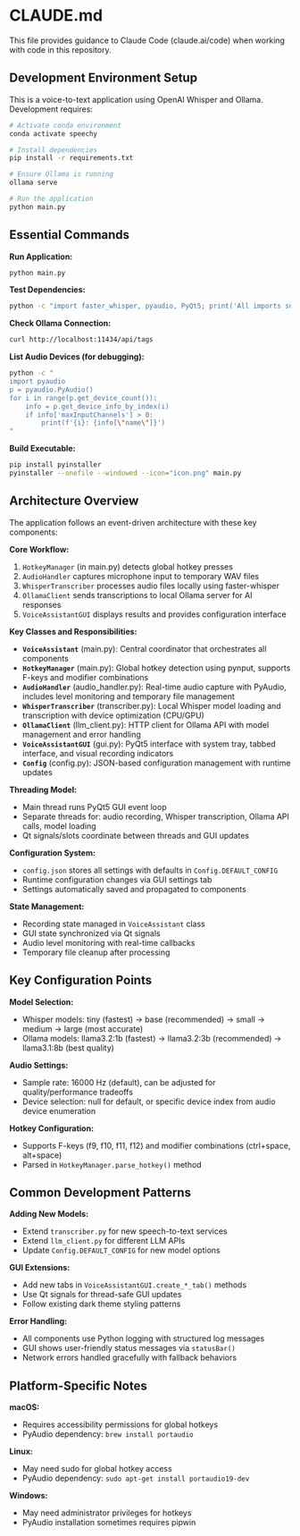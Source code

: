 # CLAUDE.md

This file provides guidance to Claude Code (claude.ai/code) when working with code in this repository.

## Development Environment Setup

This is a voice-to-text application using OpenAI Whisper and Ollama. Development requires:

```bash
# Activate conda environment
conda activate speechy

# Install dependencies  
pip install -r requirements.txt

# Ensure Ollama is running
ollama serve

# Run the application
python main.py
```

## Essential Commands

**Run Application:**
```bash
python main.py
```

**Test Dependencies:**
```bash
python -c "import faster_whisper, pyaudio, PyQt5; print('All imports successful')"
```

**Check Ollama Connection:**
```bash
curl http://localhost:11434/api/tags
```

**List Audio Devices (for debugging):**
```bash
python -c "
import pyaudio
p = pyaudio.PyAudio()
for i in range(p.get_device_count()):
    info = p.get_device_info_by_index(i)
    if info['maxInputChannels'] > 0:
        print(f'{i}: {info[\"name\"]}')
"
```

**Build Executable:**
```bash
pip install pyinstaller
pyinstaller --onefile --windowed --icon="icon.png" main.py
```

## Architecture Overview

The application follows an event-driven architecture with these key components:

**Core Workflow:**
1. `HotkeyManager` (in main.py) detects global hotkey presses
2. `AudioHandler` captures microphone input to temporary WAV files
3. `WhisperTranscriber` processes audio files locally using faster-whisper
4. `OllamaClient` sends transcriptions to local Ollama server for AI responses
5. `VoiceAssistantGUI` displays results and provides configuration interface

**Key Classes and Responsibilities:**

- **`VoiceAssistant`** (main.py): Central coordinator that orchestrates all components
- **`HotkeyManager`** (main.py): Global hotkey detection using pynput, supports F-keys and modifier combinations
- **`AudioHandler`** (audio_handler.py): Real-time audio capture with PyAudio, includes level monitoring and temporary file management
- **`WhisperTranscriber`** (transcriber.py): Local Whisper model loading and transcription with device optimization (CPU/GPU)
- **`OllamaClient`** (llm_client.py): HTTP client for Ollama API with model management and error handling
- **`VoiceAssistantGUI`** (gui.py): PyQt5 interface with system tray, tabbed interface, and visual recording indicators
- **`Config`** (config.py): JSON-based configuration management with runtime updates

**Threading Model:**
- Main thread runs PyQt5 GUI event loop
- Separate threads for: audio recording, Whisper transcription, Ollama API calls, model loading
- Qt signals/slots coordinate between threads and GUI updates

**Configuration System:**
- `config.json` stores all settings with defaults in `Config.DEFAULT_CONFIG`
- Runtime configuration changes via GUI settings tab
- Settings automatically saved and propagated to components

**State Management:**
- Recording state managed in `VoiceAssistant` class
- GUI state synchronized via Qt signals
- Audio level monitoring with real-time callbacks
- Temporary file cleanup after processing

## Key Configuration Points

**Model Selection:**
- Whisper models: tiny (fastest) → base (recommended) → small → medium → large (most accurate)
- Ollama models: llama3.2:1b (fastest) → llama3.2:3b (recommended) → llama3.1:8b (best quality)

**Audio Settings:**
- Sample rate: 16000 Hz (default), can be adjusted for quality/performance tradeoffs
- Device selection: null for default, or specific device index from audio device enumeration

**Hotkey Configuration:**
- Supports F-keys (f9, f10, f11, f12) and modifier combinations (ctrl+space, alt+space)
- Parsed in `HotkeyManager.parse_hotkey()` method

## Common Development Patterns

**Adding New Models:**
- Extend `transcriber.py` for new speech-to-text services
- Extend `llm_client.py` for different LLM APIs
- Update `Config.DEFAULT_CONFIG` for new model options

**GUI Extensions:**
- Add new tabs in `VoiceAssistantGUI.create_*_tab()` methods
- Use Qt signals for thread-safe GUI updates
- Follow existing dark theme styling patterns

**Error Handling:**
- All components use Python logging with structured log messages
- GUI shows user-friendly status messages via `statusBar()`
- Network errors handled gracefully with fallback behaviors

## Platform-Specific Notes

**macOS:**
- Requires accessibility permissions for global hotkeys
- PyAudio dependency: `brew install portaudio`

**Linux:**
- May need sudo for global hotkey access
- PyAudio dependency: `sudo apt-get install portaudio19-dev`

**Windows:**
- May need administrator privileges for hotkeys
- PyAudio installation sometimes requires pipwin